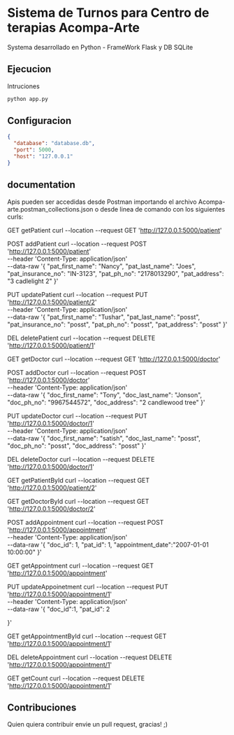 # Sistema de Turnos para Centro de terapias Acompa-Arte

Systema desarrollado en Python - FrameWork Flask y DB SQLite

## Ejecucion

Intruciones

```sh
python app.py
```

## Configuracion

```json para conectar la DB (puede usarse la local dentro con el dump del proyecto o conectar una base externa)
{
  "database": "database.db",
  "port": 5000,
  "host": "127.0.0.1"
}
```
## documentation

Apis pueden ser accedidas desde Postman importando el archivo Acompa-arte.postman_collections.json o desde linea de comando con los siguientes curls:

GET getPatient
curl --location --request GET 'http://127.0.0.1:5000/patient'

POST addPatient
curl --location --request POST 'http://127.0.0.1:5000/patient' \
--header 'Content-Type: application/json' \
--data-raw '{
  "pat_first_name": "Nancy",
  "pat_last_name": "Joes",
  "pat_insurance_no": "IN-3123",
  "pat_ph_no": "2178013290",
  "pat_address": "3 cadlelight 2"
}'

PUT updatePatient
curl --location --request PUT 'http://127.0.0.1:5000/patient/2' \
--header 'Content-Type: application/json' \
--data-raw '{
  "pat_first_name": "Tushar",
  "pat_last_name": "posst",
  "pat_insurance_no": "posst",
  "pat_ph_no": "posst",
  "pat_address": "posst"
}'

DEL deletePatient
curl --location --request DELETE 'http://127.0.0.1:5000/patient/1'

GET getDoctor
curl --location --request GET 'http://127.0.0.1:5000/doctor'


POST addDoctor
curl --location --request POST 'http://127.0.0.1:5000/doctor' \
--header 'Content-Type: application/json' \
--data-raw '{
  "doc_first_name": "Tony",
  "doc_last_name": "Jonson",
  "doc_ph_no": "9967544572",
  "doc_address": "2 candlewood tree"
}'

PUT updateDoctor
curl --location --request PUT 'http://127.0.0.1:5000/doctor/1' \
--header 'Content-Type: application/json' \
--data-raw '{
  "doc_first_name": "satish",
  "doc_last_name": "posst",
  "doc_ph_no": "posst",
  "doc_address": "posst"
}'


DEL deleteDoctor
curl --location --request DELETE 'http://127.0.0.1:5000/doctor/1'

GET getPatientById
curl --location --request GET 'http://127.0.0.1:5000/patient/2'

GET getDoctorById
curl --location --request GET 'http://127.0.0.1:5000/doctor/2'

POST addAppointment
curl --location --request POST 'http://127.0.0.1:5000/appointment' \
--header 'Content-Type: application/json' \
--data-raw '{
  "doc_id": 1,
  "pat_id": 1,
  "appointment_date":"2007-01-01 10:00:00"
}'

GET getAppointment
curl --location --request GET 'http://127.0.0.1:5000/appointment'

PUT updateAppoinetment
curl --location --request PUT 'http://127.0.0.1:5000/appointment/1' \
--header 'Content-Type: application/json' \
--data-raw '{
    "doc_id":1,
    "pat_id": 2
    
}'

GET getAppointmentById
curl --location --request GET 'http://127.0.0.1:5000/appointment/1'


DEL deleteAppointment
curl --location --request DELETE 'http://127.0.0.1:5000/appointment/1'


GET getCount
curl --location --request DELETE 'http://127.0.0.1:5000/appointment/1'



## Contribuciones

Quien quiera contribuir envie un pull request, gracias! ;)

